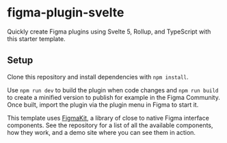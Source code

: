 # figma-plugin-svelte
 
Quickly create Figma plugins using Svelte 5, Rollup, and TypeScript with this starter template. 

## Setup

Clone this repository and install dependencies with ```npm install```.

Use ```npm run dev``` to build the plugin when code changes and ```npm run build``` to create a minified version to publish for example in the Figma Community. Once built, import the plugin via the plugin menu in Figma to start it. 

This template uses [FigmaKit](https://github.com/KaiMagnusMueller/figmakit-plugin-ui), a library of close to native Figma interface components. See the repository for a list of all the available components, how they work, and a demo site where you can see them in action. 
